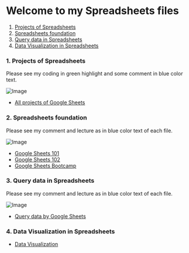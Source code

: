 # Welcome to my Spreadsheets files
1. [Projects of Spreadsheets](https://github.com/minkssss/projects/blob/main/1%20Spreadsheets/read.md#1-projects-of-spreadsheets)
2. [Spreadsheets foundation](https://github.com/minkssss/projects/blob/main/1%20Spreadsheets/read.md#2-spreadsheets-foundation)
3. [Query data in Spreadsheets](https://github.com/minkssss/projects/blob/main/1%20Spreadsheets/read.md#3-query-data-in-spreadsheets)
4. [Data Visualization in Spreadsheets](https://github.com/minkssss/projects/blob/main/1%20Spreadsheets/read.md#4-data-visualization-in-spreadsheets)


### 1. Projects of Spreadsheets 
Please see my coding in green highlight and some comment in blue color text.

![Image](https://iili.io/HCn0KKX.md.png)

* [All projects of Google Sheets](https://docs.google.com/spreadsheets/d/1VjjniJ4ZQOGXhzLnL6mvqzX5SP3gjnsB9hCQBo70SyY/edit?usp=sharing)


### 2. Spreadsheets foundation
Please see my comment and lecture as in blue color text of each file.

![Image](https://iili.io/HqHZwwG.png)

* [Google Sheets 101](https://docs.google.com/spreadsheets/d/1F93fvzu-EAAXSkTcPp236DDCi2ikVADkbGSAh1qL0lc/edit?usp=sharing)
* [Google Sheets 102](https://docs.google.com/spreadsheets/d/1pqxWg9A1ktpRdSzV2XK1RDse1guvpIrt5jDFBD2myY0/edit?usp=sharing)
* [Google Sheets Bootcamp](https://docs.google.com/spreadsheets/d/1AdpNr6BoyZQs9aLlRSmnVBFfwa0EQPVbUSVJ58W5lQg/edit?usp=sharing)


### 3. Query data in Spreadsheets
Please see my comment and lecture as in blue color text of each file.

![Image](https://iili.io/HCTeWq7.md.png)

* [Query data by Google Sheets](https://docs.google.com/spreadsheets/d/1Jwr3v1h7gwQspwD2kmX-p2nmgeqJdsYfkx8SGalw-Ss/edit?usp=sharing)


### 4. Data Visualization in Spreadsheets

* [Data Visualization](https://docs.google.com/spreadsheets/d/14VWP4bM1ReA7rD-6jJCag3GCBLNlYNnlQYLIsoKe99c/edit?usp=sharing)
